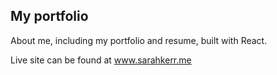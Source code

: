 ## My portfolio

About me, including my portfolio and resume, built with React.

Live site can be found at www.sarahkerr.me

